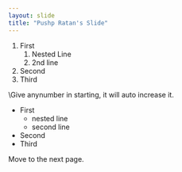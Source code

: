 ```yaml
---
layout: slide
title: "Pushp Ratan's Slide"
---
```


1. First
    1. Nested Line
    2. 2nd line
3. Second
4. Third

\Give anynumber in starting, it will auto increase it.

- First
    - nested line
    - second line
- Second
- Third

Move to the next page.
